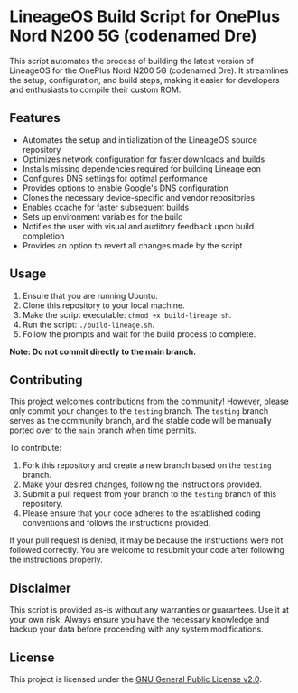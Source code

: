 
# LineageOS Build Script for OnePlus Nord N200 5G (codenamed Dre)

This script automates the process of building the latest version of LineageOS for the OnePlus Nord N200 5G (codenamed Dre). It streamlines the setup, configuration, and build steps, making it easier for developers and enthusiasts to compile their custom ROM.

## Features

- Automates the setup and initialization of the LineageOS source repository
- Optimizes network configuration for faster downloads and builds
- Installs missing dependencies required for building Lineage eon
- Configures DNS settings for optimal performance
- Provides options to enable Google's DNS configuration
- Clones the necessary device-specific and vendor repositories
- Enables ccache for faster subsequent builds
- Sets up environment variables for the build
- Notifies the user with visual and auditory feedback upon build completion
- Provides an option to revert all changes made by the script

## Usage

1. Ensure that you are running Ubuntu.
2. Clone this repository to your local machine.
3. Make the script executable: `chmod +x build-lineage.sh`.
4. Run the script: `./build-lineage.sh`.
5. Follow the prompts and wait for the build process to complete.

**Note: Do not commit directly to the main branch.**

## Contributing

This project welcomes contributions from the community! However, please only commit your changes to the `testing` branch. The `testing` branch serves as the community branch, and the stable code will be manually ported over to the `main` branch when time permits.

To contribute:

1. Fork this repository and create a new branch based on the `testing` branch.
2. Make your desired changes, following the instructions provided.
3. Submit a pull request from your branch to the `testing` branch of this repository.
4. Please ensure that your code adheres to the established coding conventions and follows the instructions provided.

If your pull request is denied, it may be because the instructions were not followed correctly. You are welcome to resubmit your code after following the instructions properly.

## Disclaimer

This script is provided as-is without any warranties or guarantees. Use it at your own risk. Always ensure you have the necessary knowledge and backup your data before proceeding with any system modifications.

## License

This project is licensed under the [GNU General Public License v2.0](LICENSE).
